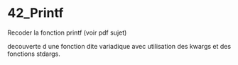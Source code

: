 # 42_Printf
Recoder la fonction printf (voir pdf sujet)

decouverte d une fonction dite variadique avec utilisation des kwargs et des fonctions stdargs.
